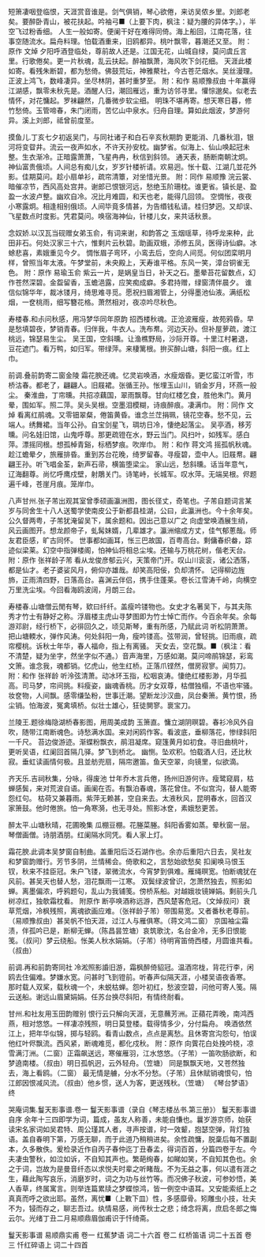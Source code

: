 <!-- { "loadSidebar": true } -->
短箫凄咽登临恨，天涯赏音谁是。剑气俱销，琴心欲倦，来访吴侬乡里。刘郎老矣。要醉卧青山，被花扶起。吟袖弓■（上要下肉，枫注：疑为腰的异体字。），半空飞过粉香细。 人生一般如寄。便阑干好在难得同倚。海上船回，江南花落，往事空随流水。扁舟料理。怕载酒重来，旧鸥都异。桃叶飘零，暮潮还又至。
附：原作 文焯
夕阳呼酒登临处，尊前故人还是。江国无花，山城自绿，莫问虞丘言里。行歌倦矣。更一片秋魂，乱云扶起。醉袖飘萧，海风吹下剑花细。 天涯此楼如寄。看残朱断碧，都为愁倚。佛鼓荒坛，神雅藂社，今古苍茫烟水。吴丝漫理。正波上鸿飞，数峰凄异。坐尽林阴，甚时重梦至。
附：和作 易顺豫叔由
十年赢得江湖感，飘零未秋先是。酒醒人归，潮回雁远，重为访邻寻里。懽悰邈矣。似老去情怀，对花慵起。罗袜翩然，几番微步软尘细。 明珠不堪再寄。想天寒日暮，修竹愁倚。玉管啼春，朱门闭雨，苦忆山中泉水。归舟自理。算如此烟波，梦游何异。溪上刘郎，祗曾前度至。

摸鱼儿.丁亥七夕初返吴门，与同社诸子和白石辛亥秋期韵
更能消、几番秋泪，银河将变眢井。流云一夜声如水，不许天孙安枕。幽梦省。似海上、仙山唤起冠未整。生衣渐冷。正暗露萧萧，飞星冉冉，秋信到斜领。 通天表，肠断南朝沈炯。神仙富贵俄顷。人间总有痴儿女，岁岁针楼祈请。欢易迥。怅十载、江湖几並花外影。佳期莫问。趁小扇单衫，疏帘清簟，对坐惜光景。
附：同作 易顺豫
浣云裳、暗催凉节，西风高处宫井。谢郎已恨银河远，愁绝玉阶珊枕。谁更省。镇长是、盈盈一水波卢整。幽欢自冷。况比月难圆，和天也老，能得几回领。 空惆怅，夜夜小寒露炯。相逢相别俄顷。人间毕竟多情甚，为告缗钱私请。桂归梦迥。又却误、飞星数点时度影。凭君莫问。唤宿海神仙，针楼儿女，来共话秋景。

念奴娇.以汉瓦当砚赠女弟玉俞，有词来谢，和韵答之
玉烟瑶草，待呼龙来种，此田非石。何处汉家三十六，惟剩片云秋碧。助画双蛾，添修五凤，医得诗仙癖。冰蜍悲喜，素娥重见今夕。 惆怅眉子弯环，小鸾去后，空向人间觅。何似团栾明月样，曾照当年太液。午梦堂前，未央殿上，天寿谁平格。东风一笑，漳台铜雀无色。
附：原作 易瑜玉俞
紫云一片，是娲皇当日，补天之石。墨晕苔花留数点，幻作苍然深碧。金盌留香，玉蟾浥露，应笑痴成癖。多君持赠，绿窗清伴晨夕。 谁信似锦华年，裁冰镂月，绮思难寻觅。愿祝扫眉湘管上，分得墨池仙液。满纸松烟，一奁桃雨，细写簪花格。萧然相对，夜凉吟尽秋色。

寿楼春.和尗问秋感，用冯梦华同年原韵
招西楼秋魂。正沧波雁瘦，故苑鸦昏。早是愁填碧夜，梦销青春。归伴我，牛衣人。洗布帬。河边天孙。但补屋萝疏，渡江桃远，锦瑟易生尘。 吴王国，空斜曛。让渔樵野局，沙际开尊。十里江村暑退，豆花遮门。看万鸭，如归军。带绿萍。来棲篱根。拚买醉山塘，斜阳一痕。红上巾。

前调.叠前韵寄二窗金陵
霜花腴还魂。忆灵岩唤酒，水瘦烟昏。更忆蛮江听雪，市桥沽春。都老了，翩翩人。旧屐裙。张循王孙。怅埋玉山川，销金岁月，环燕一般尘。 秦淮曲，丁帘曛。共招凉藕国，翠雨飘尊。甘向红楼乞食，胜他朱门。黄月晕，围如军。照二萍。吴头吴根。空墨泪模糊，诗痕醉痕。凄满巾。
附：同作 文焯
看离红鹃魂。又零钿翠粲，倦笛黄昏。谁念兰茳捐珮，镜花空春。愁不见，云端人。绣舞裙。当年公孙。自宝剑星飞，琱坊日冷，悽绝起落尘。 吴亭酒，移芳曛。问名娃旧馆，山鬼呼尊。那更疏镫在水，野云当门。风扫叶，如残军。感白萍。漂摇同根。想孤棹青谿，标栖梦痕。吹岸巾。
附：和作 蒋文鸿
摇孤帆秋魂。趁江蟾晕夕，旅雁排昏。重到苏台花晚，绮罗留春。寻瘦碧，壶中人。旧屐帬。翩翩王孙。听飞唱金荃，新声石帚，横笛堕梁尘。 家山远，愁斜曛。话当年意气，辽海翻尊。尚忆呼鹰戍壁，射鵰关门。诗笔峙，长城军。叹水萍。无端吴根。侭题遍千峰，苍崖月痕。笼岸巾。

八声甘州.张子芾出观其室曾季硕画瀛洲图，图长径丈，奇笔也。子芾自题词言某岁与同舍生十八人送蜀学使南皮公于新都县桂湖，公曰，此瀛洲也。今十余年矣。公久督两粤，子芾犹淹留吴下，属余题和。因出己意以广之
向虚堂唤酒展生绡，风云画图开。想龙颜帝子，虬髯妹婿，几辈雄才。瀛洲缩成方丈，佳气郁蔥哉。师友君臣感，旷古同怀。 世事都如画耳，怅三巴故国，百粤高台。剩傭春织畚，踪迹似梁莱。幻空中指弹楼阁，怕神仙将相总尘埃。还输与万桃花树，偕老天台。
附：原作 张祥龄子芾
看从龙俊彦郁云兴，天策帝门开。叹山川衮衮，诸公洒落，都是仙才。老子婆娑风月，俯仰亦雄哉。却笑高阳佞，负却清怀。 记得柳边旌斾，正雨清四野，日落高台。喜渊云伴侣，携手住蓬莱。卷长江雪涛千岭，向横空万里洗尘埃。今回看海鸥波阔，月朗三台。

寿楼春.山塘僧云閒有琴，欵曰纤纤。盖瘦吟镂物也。女史才名著吴下，与其夫陈秀才竹士有静好之称。浮眉楼主虎山寻梦图即为竹士悼亡而作。今百余年矣。余每游邓尉，经行桥下，必徘回久之，顷见斯琴，重有所感，乃赋此词
听松阴萧萧。把山塘輭水，弹作风涛。何处斜阳一角，瘦吟镂高。弦带润，曾轻挑。旧雨痕，疏帘樱桃。诉秋士年华，春人福命，指上有离骚。 天女去，空花飘。■（枫注：看不清楚，疑为坐字，然坐字似不通。）音声海里，万感如潮。莫问啼鹃锦瑟，彩鸾文箫。谁念我，魂都销。忆虎山，他生红桥。正落爪铿然，僧房寂寥。闻剪刀。
附：和作 张祥龄
听泠弦清萧。动冰环玉指，松咽哀涛。悽绝红楼影渺，月华孤高。司马梦，帘间挑。料瘦姿，幽魂香桃。历才女双尊，枯僧独榻，不语也牢骚。 妆奁物，人间飘。感零缣坠粉，世事迁潮。望断龙沙汉曲，凤台秦箫。黄竹恨，扬尘销。怕海波，冤禽填桥。似壮士雄心，狂徒閴寥。褱宝刀。

兰陵王.题徐梅隐湖桥春影图，用周美成韵
玉箫直。慵立湖阴暝碧。春衫冷风外自吹，随带江南断魂色。诗愁满水国。来对闲鸥作客。看波底，垂柳落花，惨绿斜阳一千尺。 苔边俊游迹。渐蝶粉飘衣，鹃泪凝席。窥篷黄月如初食。寻旧曲桃叶，更听吴语，红阑回首隔几驿。梦飞到桥北。 幽恻。坠欢积。怕载酒人归，还比秋寂。垂虹读画情何极。且並舫兜扇，隔帘邀笛。鱼天空翠，向镜里，似欲滴。

齐天乐.吉祠秋集，分咏，得废池
廿年乔木言兵倦，扬州旧游何许。瘦鹭窥肩，枯蝉感鬓，来对荒波自语。画阑在否。有飘泊春魂，落花曾住。不似宫沟，替人能寄怨红句。 枯荷又兼暮雨。紫萍无赖甚，空自来去。太液秋风，昆明春水，回首汉家箫鼓。他时倦旅。怕一角寒漪，也无寻处。照影冰奁，素娥愁更苦。

醉太平.山塘秋晴，花圃晚集
瓜棚豆棚。花塍菜塍。斜阳香雾如蒸。晕秋窗一层。 琴僧画僧。诗朋酒朋。红阑隔水同凭。看人家上灯。

霜花腴.此调本吴梦窗自制曲。盖重阳后泛石湖作也。余亦后重阳六日去，吴社友和梦窗韵赠行。芳节多阴，兰情稀会。倚歌和之，言愁始欲愁矣
扣阑唤马恨玉钗，秋来不挂臣冠。朱户飞镂，翠微流水，今宵梦到俱难。雁绳暝宽。怕断魂犹在风前。甚吴天也替人愁，泪花飘雨一江寒。 双鬓绿波曾识，怎萧然独去，照影如蝉。离墨偏浓，呼鸦题句，乱山为我铺笺。傍桥系船。对越娥妆镜婵娟。剩前头几树凉红，独欹霜枕看。
附原作
断亭唤酒称远游，西风楚客危冠。（文焯叔问）衰草荒烟，冷枫残照，离魂欲画应难。（张祥龄子芾）带围易宽。又者番秋老尊前。（易顺豫叔由）甚吴帆不怕天涯，过江人与雁俱寒。（蒋文鸿二窗） 京国袖尘霜渍，伴孤吟已是，断柳无蝉。（陈昌昙笠塘）哀筑歌沈，名台金冷，无多旧恨能笺。（叔问）梦云绕船。怅美人秋水娟娟。（子芾）待明宵笛倚西楼，月圆谁共看。（叔由）

前调.再和前韵寄同社
冷淞照影諙旧游，霜枫醉倚貂冠。温酒帘栊，背花行李，闲鸥去住偏难。梦嫌水宽。问甚时飞到镫前。听春声似隔天涯，小楼吴语夜香寒。 那时载人双桨，载秋魂一个，未蜕枯蝉。怨叶初红，愁波空碧，问他可寄人笺。隔云送船。谢远山眉黛娟娟。任苏台换尽斜阳，有情终耐看。

甘州.和社友用玉田韵赠别
恨行云只解向天涯，无意蘸芳洲。正蘋花弄晚，南鸿西燕，相对悠悠。一样凄凉残照，明日莫登楼。载得情多少，分付扁舟。 唤酒依然江上，把年华似锦，掷与轻鸥。看青山数点，点点是离愁。且休寄宫沟怨句，怕误他红叶侭飘流。西风紧，断魂难觅，都化戍秋。
附：原作
向薲花白处挽吟桡，凉雪满汀洲。（二窗）正霜飙送远，寒催雁羽，江水悠悠。（子芾）一笛吹肠欲断，和梦遶南楼。（叔由）明日孤帆迥，云外轻舟。（笠塘） 同是飘飘天地，又苍然独去，海上看鸥。（二窗） 最无情是艣，分水不分愁。（子芾）且休赋销魂恨句，怕江郎因恨减风流。（叔由）他乡惯，送人为客，更送残秋。（笠塘）
《琴台梦语》终

哭庵词集.鬘天影事谱.卷一
鬘天影事谱（录自《琴志楼丛书.第三册》）
鬘天影事谱自序
余年十三四即学为词，篇成，虽友人称善，未能自慊也。曩岁游京师，始获读宋名家词如吴君特、周公瑾其人者，寻声按谱，时一效颦，抱瑟空弹，背灯独语。盖自春明下第，万感无聊，而于此道乃稍稍进矣。余性疏慵，脱稾后每不置副本，久多散佚。爰检录近作自丙子春仲迄丁丑春孟，得词百首，分篇四卷于左。今夫凄虫警秋，如泣如诉，不自知其声也。繁葩绚春，如睇如笑，不自知其色也。余之于词，岂故为是曼音纤态以求悦夫时辈之听睹哉。不为无益之事，何以遣有涯之生，藉此陶写哀乐，消磨岁时，词之为功与丝竹等。而况佛子秋波，可参妙悟，美人香草，终属寓言。则举连篇累牍之梦蝶惊鸿，皆一例空中语耳。又安能索纸上之真真而呼之欲出耶。虽然，离忧■（上斁下皿）性，多感靡骨。矧雕虫小技，壮夫不为，锓而存之，聊志吾过。纨情易感，尚传秋士之悲；绮念将离，庶启冬郎之悔云尔。光绪丁丑二月易顺鼎眉伽甫识于忏绮斋。

鬘天影事谱
易顺鼎实甫
卷一 红蕉梦语 词二十六首
卷二 红桥笛语 词二十五首
卷三 忏红碎语上 词二十四首
